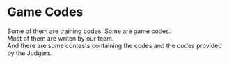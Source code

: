 # Game Codes
Some of them are training codes. Some are game codes.  
Most of them are writen by our team.   
And there are some contests containing the codes and the codes provided by the Judgers.  
